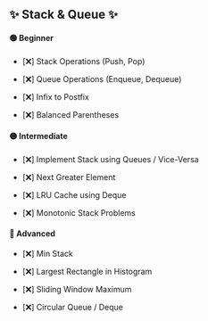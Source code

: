 ## ✨ Stack & Queue ✨


#### 🟢 Beginner

* [❌] Stack Operations (Push, Pop)
    
* [❌] Queue Operations (Enqueue, Dequeue)
    
* [❌] Infix to Postfix
    
* [❌] Balanced Parentheses
    

#### 🟡 Intermediate

* [❌] Implement Stack using Queues / Vice-Versa
    
* [❌] Next Greater Element
    
* [❌] LRU Cache using Deque
    
* [❌] Monotonic Stack Problems
    

#### 🔴 Advanced

* [❌] Min Stack
    
* [❌] Largest Rectangle in Histogram
    
* [❌] Sliding Window Maximum
    
* [❌] Circular Queue / Deque
    